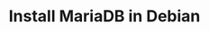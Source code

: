 ---
menu:
  sidebar:
    identifier: instalar_mariadb
    name: Install MariaDB in Debian
    parent: base_de_datos
    weight: 0
title: Install MariaDB in Debian
---